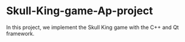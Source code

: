 # Skull-King-game-Ap-project
In this project, we implement the Skull King game with the C++ and Qt framework.
